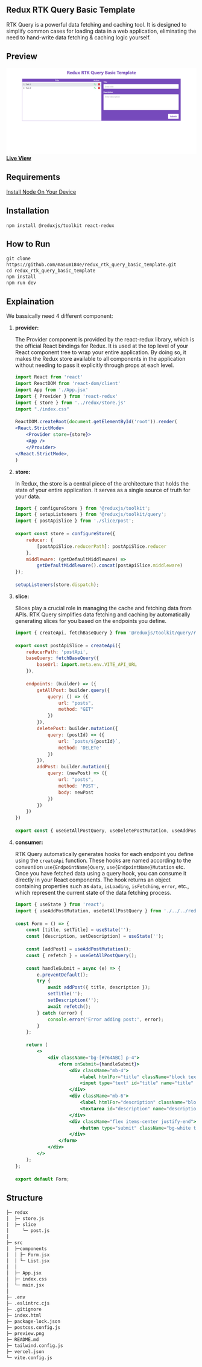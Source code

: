 ## Redux RTK Query Basic Template

<p textAlign="justify">RTK Query is a powerful data fetching and caching tool. It is designed to simplify common cases for loading data in a web application, eliminating the need to hand-write data fetching & caching logic yourself.</p>

## Preview
<img src="https://github.com/masum184e/redux_rtk_query_basic_template/blob/main/preview.png" >
<a href="https://redux-rtk-query-basic-template.vercel.app/"><b>Live View</b></a>

## Requirements

[Install Node On Your Device](https://nodejs.org/)

## Installation

```
npm install @reduxjs/toolkit react-redux
```

## How to Run

```
git clone https://github.com/masum184e/redux_rtk_query_basic_template.git
cd redux_rtk_query_basic_template
npm install
npm run dev
```

## Explaination

<p> We bassically need 4 different component:</p>

1. **provider:**

    The Provider component is provided by the react-redux library, which is the official React bindings for Redux. It is used at the top level of your React component tree to wrap your entire application. By doing so, it makes the Redux store available to all components in the application without needing to pass it explicitly through props at each level.

    ```jsx
    import React from 'react'
    import ReactDOM from 'react-dom/client'
    import App from './App.jsx'
    import { Provider } from 'react-redux'
    import { store } from '../redux/store.js'
    import "./index.css"

    ReactDOM.createRoot(document.getElementById('root')).render(
    <React.StrictMode>
        <Provider store={store}>
        <App />
        </Provider>
    </React.StrictMode>,
    )

2. **store:**

    In Redux, the store is a central piece of the architecture that holds the state of your entire application. It serves as a single source of truth for your data.

    ```jsx
    import { configureStore } from '@reduxjs/toolkit';
    import { setupListeners } from '@reduxjs/toolkit/query';
    import { postApiSlice } from './slice/post';

    export const store = configureStore({
        reducer: {
            [postApiSlice.reducerPath]: postApiSlice.reducer
        },
        middleware: (getDefaultMiddleware) =>
            getDefaultMiddleware().concat(postApiSlice.middleware)
    });

    setupListeners(store.dispatch);

3. **slice:**

    Slices play a crucial role in managing the cache and fetching data from APIs. RTK Query simplifies data fetching and caching by automatically generating slices for you based on the endpoints you define.

    ```jsx
    import { createApi, fetchBaseQuery } from '@reduxjs/toolkit/query/react';

    export const postApiSlice = createApi({
        reducerPath: 'postApi',
        baseQuery: fetchBaseQuery({
            baseUrl: import.meta.env.VITE_API_URL
        }),

        endpoints: (builder) => ({
            getAllPost: builder.query({
                query: () => ({
                    url: "posts",
                    method: "GET"
                })
            }),
            deletePost: builder.mutation({
                query: (postId) => ({
                    url: `posts/${postId}`,
                    method: 'DELETe'
                })
            }),
            addPost: builder.mutation({
                query: (newPost) => ({
                    url: "posts",
                    method: 'POST',
                    body: newPost
                })
            })
        })
    })

    export const { useGetAllPostQuery, useDeletePostMutation, useAddPostMutation } = postApiSlice;

4. **consumer:**

    RTK Query automatically generates hooks for each endpoint you define using the `createApi` function. These hooks are named according to the convention `use{EndpointName}Query`, `use{EndpointName}Mutation` etc. Once you have fetched data using a query hook, you can consume it directly in your React components. The hook returns an object containing properties such as `data`, `isLoading`, `isFetching`, `error`, etc., which represent the current state of the data fetching process.

    ```jsx
    import { useState } from 'react';
    import { useAddPostMutation, useGetAllPostQuery } from './../../redux/slice/post';

    const Form = () => {
        const [title, setTitle] = useState('');
        const [description, setDescription] = useState('');

        const [addPost] = useAddPostMutation();
        const { refetch } = useGetAllPostQuery();

        const handleSubmit = async (e) => {
            e.preventDefault();
            try {
                await addPost({ title, description });
                setTitle('');
                setDescription('');
                await refetch();
            } catch (error) {
                console.error('Error adding post:', error);
            }
        };

        return (
            <>
                <div className="bg-[#764ABC] p-4">
                    <form onSubmit={handleSubmit}>
                        <div className="mb-4">
                            <label htmlFor="title" className="block text-white text-sm font-bold mb-2">Title</label>
                            <input type="text" id="title" name="title" placeholder="Enter title" value={title} onChange={(e) => setTitle(e.target.value)} className="shadow appearance-none border rounded w-full py-2 px-3 text-gray-700 leading-tight focus:outline-none focus:shadow-outline" required/>
                        </div>
                        <div className="mb-6">
                            <label htmlFor="description" className="block text-white text-sm font-bold mb-2">Description</label>
                            <textarea id="description" name="description" placeholder="Enter description" value={description} onChange={(e) => setDescription(e.target.value)} className="shadow appearance-none border rounded w-full py-2 px-3 text-gray-700 leading-tight focus:outline-none focus:shadow-outline resize-none h-32" required></textarea>
                        </div>
                        <div className="flex items-center justify-end">
                            <button type="submit" className="bg-white text-[#764ABC] font-bold py-2 px-4 rounded focus:outline-none focus:shadow-outline">Submit</button>
                        </div>
                    </form>
                </div>
            </>
        );
    };

    export default Form;

## Structure

```
├─ redux
│  ├─ store.js
│  ├─ slice
│     └─ post.js
│
├─ src
│  ├─components
│  │ ├─ Form.jsx
│  │ └─ List.jsx
│  │
│  ├─ App.jsx
│  ├─ index.css
│  └─ main.jsx
│
├─ .env
├─ .eslintrc.cjs
├─ .gitignore
├─ index.html
├─ package-lock.json
├─ postcss.config.js
├─ preview.png
├─ README.md
├─ tailwind.config.js
├─ vercel.json
└─ vite.config.js
```

